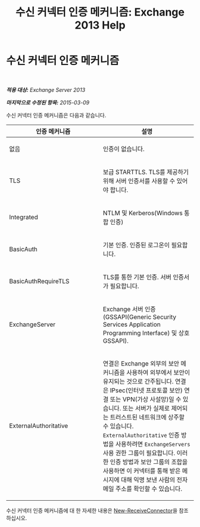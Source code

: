 ﻿---
title: '수신 커넥터 인증 메커니즘: Exchange 2013 Help'
TOCTitle: 수신 커넥터 인증 메커니즘
ms:assetid: 926424e1-83e3-4c4b-b2dd-bf814d81e877
ms:mtpsurl: https://technet.microsoft.com/ko-kr/library/JJ657472(v=EXCHG.150)
ms:contentKeyID: 50483674
ms.date: 05/22/2018
mtps_version: v=EXCHG.150
ms.translationtype: MT
---

# 수신 커넥터 인증 메커니즘

 

_**적용 대상:** Exchange Server 2013_

_**마지막으로 수정된 항목:** 2015-03-09_


수신 커넥터 인증 메커니즘은 다음과 같습니다.


<table>
<colgroup>
<col style="width: 50%" />
<col style="width: 50%" />
</colgroup>
<thead>
<tr class="header">
<th>인증 메커니즘</th>
<th>설명</th>
</tr>
</thead>
<tbody>
<tr class="odd">
<td><p>없음</p></td>
<td><p>인증이 없습니다.</p></td>
</tr>
<tr class="even">
<td><p>TLS</p></td>
<td><p>보급 STARTTLS. TLS를 제공하기 위해 서버 인증서를 사용할 수 있어야 합니다.</p></td>
</tr>
<tr class="odd">
<td><p>Integrated</p></td>
<td><p>NTLM 및 Kerberos(Windows 통합 인증)</p></td>
</tr>
<tr class="even">
<td><p>BasicAuth</p></td>
<td><p>기본 인증. 인증된 로그온이 필요합니다.</p></td>
</tr>
<tr class="odd">
<td><p>BasicAuthRequireTLS</p></td>
<td><p>TLS를 통한 기본 인증. 서버 인증서가 필요합니다.</p></td>
</tr>
<tr class="even">
<td><p>ExchangeServer</p></td>
<td><p>Exchange 서버 인증(GSSAPI(Generic Security Services Application Programming Interface) 및 상호 GSSAPI).</p></td>
</tr>
<tr class="odd">
<td><p>ExternalAuthoritative</p></td>
<td><p>연결은 Exchange 외부의 보안 메커니즘을 사용하여 외부에서 보안이 유지되는 것으로 간주됩니다. 연결은 IPsec(인터넷 프로토콜 보안) 연결 또는 VPN(가상 사설망)일 수 있습니다. 또는 서버가 실제로 제어되는 트러스트된 네트워크에 상주할 수 있습니다. <code>ExternalAuthoritative</code> 인증 방법을 사용하려면 <code>ExchangeServers</code> 사용 권한 그룹이 필요합니다. 이러한 인증 방법과 보안 그룹의 조합을 사용하면 이 커넥터를 통해 받은 메시지에 대해 익명 보낸 사람의 전자 메일 주소를 확인할 수 있습니다.</p></td>
</tr>
</tbody>
</table>


수신 커넥터 인증 메커니즘에 대 한 자세한 내용은 [New-ReceiveConnector](https://technet.microsoft.com/ko-kr/library/bb125139\(v=exchg.150\))을 참조 하십시오.

